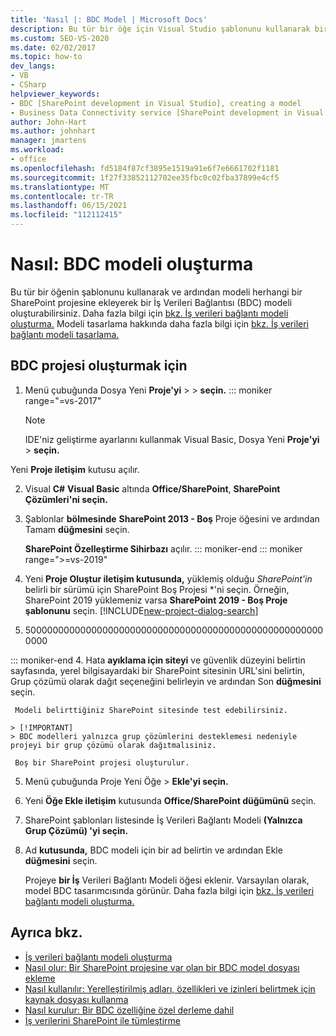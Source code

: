 ```yaml
---
title: 'Nasıl |: BDC Model | Microsoft Docs'
description: Bu tür bir öğe için Visual Studio şablonunu kullanarak bir İş Verileri Bağlantısı (BDC) modeli oluşturun ve ardından modeli herhangi bir SharePoint projesine ekler.
ms.custom: SEO-VS-2020
ms.date: 02/02/2017
ms.topic: how-to
dev_langs:
- VB
- CSharp
helpviewer_keywords:
- BDC [SharePoint development in Visual Studio], creating a model
- Business Data Connectivity service [SharePoint development in Visual Studio], creating a model
author: John-Hart
ms.author: johnhart
manager: jmartens
ms.workload:
- office
ms.openlocfilehash: fd5184f87cf3895e1519a91e6f7e6661702f1181
ms.sourcegitcommit: 1f27f33852112702ee35fbc0c02fba37899e4cf5
ms.translationtype: MT
ms.contentlocale: tr-TR
ms.lasthandoff: 06/15/2021
ms.locfileid: "112112415"
---
```

# <a name="how-to-create-a-bdc-model"></a>Nasıl: BDC modeli oluşturma

  Bu tür bir öğenin şablonunu kullanarak ve ardından modeli herhangi bir SharePoint projesine ekleyerek bir İş Verileri Bağlantısı (BDC) modeli oluşturabilirsiniz. Daha fazla bilgi için [bkz. İş verileri bağlantı modeli oluşturma.](../sharepoint/creating-a-business-data-connectivity-model.md) Modeli tasarlama hakkında daha fazla bilgi için [bkz. İş verileri bağlantı modeli tasarlama.](../sharepoint/designing-a-business-data-connectivity-model.md)

## <a name="to-create-a-bdc-project"></a>BDC projesi oluşturmak için

1. Menü çubuğunda Dosya Yeni **Proje'yi**  >    >  **seçin.**
::: moniker range="=vs-2017"
   > [!NOTE]
   > IDE'niz geliştirme ayarlarını kullanmak Visual Basic, Dosya Yeni **Proje'yi**  >  **seçin.**

  Yeni **Proje iletişim** kutusu açılır.

2. Visual **C#** **Visual Basic** altında **Office/SharePoint**, **SharePoint Çözümleri'ni seçin.**

3. Şablonlar **bölmesinde** **SharePoint 2013 - Boş** Proje öğesini ve ardından Tamam **düğmesini** seçin.

     **SharePoint Özelleştirme Sihirbazı** açılır.
::: moniker-end
::: moniker range=">=vs-2019"
2. Yeni **Proje Oluştur iletişim kutusunda,** yüklemiş olduğu *SharePoint'in* belirli bir sürümü için SharePoint Boş Projesi *'ni seçin. Örneğin, SharePoint 2019 yüklemeniz varsa **SharePoint 2019 - Boş Proje şablonunu** seçin.
    [!INCLUDE[new-project-dialog-search](../sharepoint/includes/new-project-dialog-search-md.md)]

3. 5000000000000000000000000000000000000000000000000000000000 

::: moniker-end
4. Hata **ayıklama için siteyi** ve güvenlik düzeyini belirtin sayfasında, yerel bilgisayardaki bir SharePoint  sitesinin URL'sini belirtin, Grup çözümü olarak dağıt seçeneğini belirleyin ve ardından Son **düğmesini** seçin.

     Modeli belirttiğiniz SharePoint sitesinde test edebilirsiniz.

    > [!IMPORTANT]
    > BDC modelleri yalnızca grup çözümlerini desteklemesi nedeniyle projeyi bir grup çözümü olarak dağıtmalısiniz.

     Boş bir SharePoint projesi oluşturulur.

5. Menü çubuğunda Proje Yeni Öğe  >  **Ekle'yi seçin.**

6. Yeni **Öğe Ekle iletişim** kutusunda **Office/SharePoint düğümünü** seçin.

7. SharePoint şablonları listesinde İş Verileri Bağlantı Modeli **(Yalnızca Grup Çözümü) 'yi seçin.**

8. Ad **kutusunda,** BDC modeli için bir ad belirtin ve ardından Ekle **düğmesini** seçin.

     Projeye **bir İş** Verileri Bağlantı Modeli öğesi eklenir. Varsayılan olarak, model BDC tasarımcısında görünür. Daha fazla bilgi için [bkz. İş verileri bağlantı modeli oluşturma.](../sharepoint/creating-a-business-data-connectivity-model.md)

## <a name="see-also"></a>Ayrıca bkz.

- [İş verileri bağlantı modeli oluşturma](../sharepoint/creating-a-business-data-connectivity-model.md)
- [Nasıl olur: Bir SharePoint projesine var olan bir BDC model dosyası ekleme](../sharepoint/how-to-add-an-existing-bdc-model-file-to-a-sharepoint-project.md)
- [Nasıl kullanılır: Yerelleştirilmiş adları, özellikleri ve izinleri belirtmek için kaynak dosyası kullanma](../sharepoint/how-to-use-a-resource-file-to-specify-localized-names-properties-and-permissions.md)
- [Nasıl kurulur: Bir BDC özelliğine özel derleme dahil](../sharepoint/how-to-include-a-custom-assembly-in-a-bdc-feature.md)
- [İş verilerini SharePoint ile tümleştirme](../sharepoint/integrating-business-data-into-sharepoint.md)
